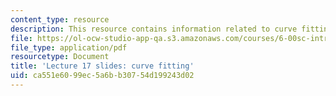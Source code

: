 ```yaml
---
content_type: resource
description: This resource contains information related to curve fitting.
file: https://ol-ocw-studio-app-qa.s3.amazonaws.com/courses/6-00sc-introduction-to-computer-science-and-programming-spring-2011/ca551e6099ec5a6bb30754d199243d02_MIT6_00SCS11_lec17_slides.pdf
file_type: application/pdf
resourcetype: Document
title: 'Lecture 17 slides: curve fitting'
uid: ca551e60-99ec-5a6b-b307-54d199243d02
---
```


